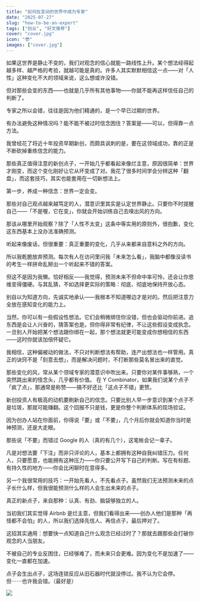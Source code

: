 ```yaml
---
title: "如何在变动的世界中成为专家"
date: "2025-07-27"
slug: "how-to-be-an-expert"
tags: ["创业", "好文推荐"]
cover: "cover.jpg"
icon: "😎"
images: ["cover.jpg"]
---
```

如果这世界是静止不变的，我们对观念的信心就能一路线性上升。某个想法经得起越多样、越严格的考验，就越可能是真的。许多人其实默默相信这一点——对「人性」这种变化不大的领域来说，这么想或许没错。



但对那些会变的东西——也就是几乎所有其他事物——你就不能再这样信任自己的判断了。



专家之所以会错，往往是因为他们精通的，是一个早已过期的世界。



有办法避免这种情况吗？能不能不被过时信念困住？答案是——可以，但得靠一点方法。



我曾经花了将近十年投资早期新创，而颇具讽刺的是，要在这领域成功，靠的正是不断砍掉重练信念的能力。



那些真正值得注意的新创点子，一开始几乎都看起来像烂主意，原因很简单：世界才刚变，而这个变化刚好让它从坏变成了对。我花了很多时间学会分辨这种「翻盘」，而这套技巧，其实也能套用在一切新想法上。



第一步，养成一种信念：世界一定会变。



那些对自己观点越来越笃定的人，潜意识里其实是认定世界静止。只要你不时提醒自己——「不是喔，它在变」，你就会开始训练自己去嗅出风的方向。



那该从哪里开始观察？除了「人性不太变」这条中等实用的原则外，很抱歉，变化这东西基本上没办法准确预测。



听起来像废话，但很重要：真正重要的变化，几乎从来都来自意料之外的方向。



所以我乾脆放弃预测。每次有人在访问里问我「未来怎么看」，我脑中都像没读书的考生一样拼命乱掰出一个听起来不错的答案。



但这不是因为我懒。恰好相反——我觉得，预测未来不但命中率可怜，还会让你思维变得僵硬。与其乱猜，不如选择更实际的策略：彻底、彻底地保持开放心态。



别自以为知道方向，先诚实地承认——我根本不知道哪边才是对的。然后把注意力全放在感知变化的能力上。



当然，你可以有一些假设性想法。它们会稍微绑住你没错，但也会驱动你前进。追东西是会让人兴奋的，猜答案也是。但你得非常有纪律，不让这些假设变成执念。
一旦别人开始把某个想法跟你绑在一起，那个想法就更可能变成你想相信的东西——这时你就该加倍怀疑它。



我相信，这种偏被动的做法，不只对判断想法有帮助，连产出想法也一样管用。真正的诀窍不是「刻意去想」，而是解决问题时，不打断那些莫名冒出来的直觉。



那些变化的风，常从某个领域专家的潜意识中吹出来。只要你对某件事够熟，一个突然跳出来的怪念头，几乎都有价值。
在 Y Combinator，如果我们说某个点子「疯了点」，那通常是称赞——搞不好还比「这点子不错」更赞。



新创投资人有极高的动机要刷新自己的信念。只要比别人早一步意识到某个点子不是垃圾，那就可能赚翻。这个回报不只是钱，更是你整个判断体系的现场验证。



因为创办人站在你面前，你得说「要」或「不要」，几个月后你就会知道你当时是神预测，还是大走眼。



那些说「不要」而错过 Google 的人（真的有几个），这笔帐会记一辈子。



凡是对想法要「下注」而非只评论的人，基本上都拥有这种自我纠错压力。任何人，只要愿意，也能拥有这种压力——你只要公开写下自己的判断。写在有标题、有持久性的地方——你会比闲聊时在意得多。



另一个我很常用的技巧：一开始先看人，不先看点子。虽然我们无法预测未来的点子长什么样，但我很能预测什么样的人会生出未来的点子。



真正的新点子，来自那种：认真、有劲、脑袋够独立的人。



当初我们其实觉得 Airbnb 是烂主意，但我们看得出来——创办人他们是那种「再怪都不会怕」的人，所以我们选择先信人、再信点子，最后押对了。



这招其实通用：想要快一点知道自己什么观念已经过时了？那就去跟那些会打破你观念的人当朋友。



不被自己的专业反困住，已经够难了，而未来只会更难。因为变化不是加速了——变化一直都在加速。



点子会生出点子，这场连锁反应从旧石器时代就没停过。我不认为它会停。
但⋯⋯也许我会错。（最好是）




![](https://prod-files-secure.s3.us-west-2.amazonaws.com/112d0858-5090-4d34-a606-b75eb8d65fd2/46476355-9cf3-4e99-9b7a-3531bc426380/1000202064.png?X-Amz-Algorithm=AWS4-HMAC-SHA256&X-Amz-Content-Sha256=UNSIGNED-PAYLOAD&X-Amz-Credential=ASIAZI2LB466QTBCOEJY%2F20251010%2Fus-west-2%2Fs3%2Faws4_request&X-Amz-Date=20251010T174348Z&X-Amz-Expires=3600&X-Amz-Security-Token=IQoJb3JpZ2luX2VjEFkaCXVzLXdlc3QtMiJHMEUCIQDDDTcH8UZPp45GD2lxJ3B3qcecLOW3wgXn11G9OzVvUgIgC3HzFSjfPcf%2F%2BRCPYtFoUircaRL9HdNRajsUad7tNg0qiAQI8v%2F%2F%2F%2F%2F%2F%2F%2F%2F%2FARAAGgw2Mzc0MjMxODM4MDUiDG2ptYzxUCSvaQNjQSrcAwCEO8ir7YpXv1RN%2FW7WzM9%2FJaiDypuRvzkQ7ua63JJA9Kr%2B10MlPcTeteEg%2Fb%2FZGCR33FYCnv06d8iV4%2F3hbDjjilTiHYXgk8UksTJeDOTWUuyYKipMSR1rDC94VZH6m1YMzip3CT67yE%2FGEOxZiFQ%2BAXxMe6KvqWq5uE%2BpCpWRR%2BclyjWuOa%2Fyb0YUYOzaWChuq67CW%2B%2BGlx%2F7GiqAzaK5rq4LinGAECeVDGctQRcsVZMMMvmhqn8GasuUviS73ZK6W%2Fj85mzraSNQykzB5A4euqsMz908jRdgVKKaLOP%2BevMqVz4LPzYFMSkDbH39SjvG7GIOHi6pP0RL9Y9VFi8nl3ijdt4IYBtn5NO8Yr0VeKu1cLVX6%2FC5BFHnBUKIEt7jMdZN3ZqzL58bN1cDAqOusC3yxxVFF5zYVQl0lBwsYQ2NeD4TVYzDhSRdy4Yg8qhleHQnD%2B6llLRSW98sE7%2FA4i6kLi32Bbhcbhal2LBApI08DpDqqv6UPBKHoqedSDTdTRWRmX2F7zUe%2F8H7XXj6ObfSRbhydYKBebf%2BM1o9XfML2ttsQ3SPehoJlCVBktQUjHdqYmyvzjV%2BBd5B8tFAJDWglL85VAOrU7D5gUg3zHcGMtLaYukDK5WrMOz6pMcGOqUBffMPhcx%2Bdn872Ll%2FTzEm7hjVmQDbx3DD%2FWRveqIMRhpp6uUVdmBJ3qNvSrbUJ%2F6JVsnwPMLdq3JuU1T9pPv3CHdGmlPz%2FhQGOVq0ig6yZ6k%2BWhAtvr6wU6oSiKRCyiGnriG7%2BGq98x4%2BRP5Q%2Fx7tY1sPQGlcN0%2BZ%2FV%2Bo4%2FiR2jor42AgqGOPpJptgXRi49HGvls69EaLqqeSnUrDRjQfNPhY0asc&X-Amz-Signature=31f492c0b062d1fc4054efccc30109d247218e76915175fa634acda96d2b0dd8&X-Amz-SignedHeaders=host&x-amz-checksum-mode=ENABLED&x-id=GetObject)

